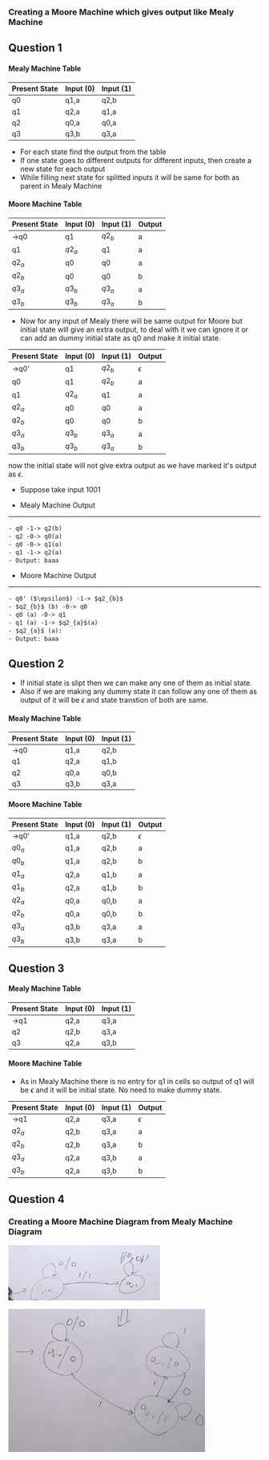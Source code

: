 ### Creating a Moore Machine which gives output like Mealy Machine


## Question 1

#### Mealy Machine Table

| Present State | Input (0) | Input (1) | 
|---------------|--------|--------|
| q0            | q1,a   | q2,b   |
| q1            | q2,a   | q1,a   |
| q2            | q0,a   | q0,a   |
| q3            | q3,b   | q3,a   |

- For each state find the output from the table
- If one state goes to different outputs for different inputs, then create a new state for each output
- While filling next state for splitted inputs it will be same for both as parent in Mealy Machine

#### Moore Machine Table

| Present State | Input (0) | Input (1) | Output |
|---------------|--------|--------|---------|
| ->q0          |   q1   |$q2_{b}$|    a    |
| q1            |$q2_{a}$|   q1   |    a    |
| $q2_{a}$      |   q0   |   q0   |    a    |
| $q2_{b}$      |   q0   |   q0   |    b    |
| $q3_{a}$      |$q3_{b}$|$q3_{a}$|    a    |
| $q3_{b}$      |$q3_{b}$|$q3_{a}$|    b    |

- Now for any input of Mealy there will be same output for Moore but initial state will give an extra output, to deal with it we can ignore it or can add an dummy initial state as q0 and make it initial state.

| Present State | Input (0) | Input (1) | Output |
|---------------|--------|--------|----------|
| ->q0'         |   q1   |$q2_{b}$|$\epsilon$|
| q0            |   q1   |$q2_{b}$|    a     |
| q1            |$q2_{a}$|   q1   |    a     |
| $q2_{a}$      |   q0   |   q0   |    a     |
| $q2_{b}$      |   q0   |   q0   |    b     |
| $q3_{a}$      |$q3_{b}$|$q3_{a}$|    a     |
| $q3_{b}$      |$q3_{b}$|$q3_{a}$|    b     |

now the initial state will not give extra output as we have marked it's output as $\epsilon$.

- Suppose take input 1001

- Mealy Machine Output
---
    - q0 -1-> q2(b)
    - q2 -0-> q0(a)
    - q0 -0-> q1(a)
    - q1 -1-> q2(a)
    - Output: baaa

- Moore Machine Output
---
    - q0' ($\epsilon$) -1-> $q2_{b}$
    - $q2_{b}$ (b) -0-> q0
    - q0 (a) -0-> q1
    - q1 (a) -1-> $q2_{a}$(a)
    - $q2_{a}$ (a):
    - Output: baaa

## Question 2

- If initial state is slipt then we can make any one of them as initial state.
- Also if we are making any dummy state it can follow any one of them as output of it will be $\epsilon$ and state transtion of both are same.

#### Mealy Machine Table

| Present State | Input (0) | Input (1) |
|---------------|-----------|-----------|
| ->q0          | q1,a      | q2,b      |
| q1            | q2,a      | q1,b      |
| q2            | q0,a      | q0,b      |
| q3            | q3,b      | q3,a      |

#### Moore Machine Table

| Present State | Input (0) | Input (1) |  Output  |
|---------------|-----------|-----------|----------|
| ->q0'         | q1,a      | q2,b      |$\epsilon$|
| $q0_{a}$      | q1,a      | q2,b      | a        |
| $q0_{b}$      | q1,a      | q2,b      | b        |
| $q1_{a}$      | q2,a      | q1,b      | a        |
| $q1_{b}$      | q2,a      | q1,b      | b        |
| $q2_{a}$      | q0,a      | q0,b      | a        |
| $q2_{b}$      | q0,a      | q0,b      | b        |
| $q3_{a}$      | q3,b      | q3,a      | a        |
| $q3_{b}$      | q3,b      | q3,a      | b        |

## Question 3

#### Mealy Machine Table

| Present State | Input (0) | Input (1) |
|---------------|-----------|-----------|
| ->q1          | q2,a      | q3,a      |
| q2            | q2,b      | q3,a      |
| q3            | q2,a      | q3,b      |

#### Moore Machine Table

- As in Mealy Machine there is no entry for q1 in cells so output of q1 will be $\epsilon$ and it will be initial state. No need to make dummy state.

| Present State | Input (0) | Input (1) |  Output  |
|---------------|-----------|-----------|----------|
| ->q1          | q2,a      | q3,a      |$\epsilon$|
| $q2_{a}$      | q2,b      | q3,a      | a        |
| $q2_{b}$      | q2,b      | q3,a      | b        |
| $q3_{a}$      | q2,a      | q3,b      | a        |
| $q3_{b}$      | q2,a      | q3,b      | b        |

## Question 4
### Creating a Moore Machine Diagram from Mealy Machine Diagram

![Mealy Machine](image-12.png)

![Moore Machine](image-13.png)